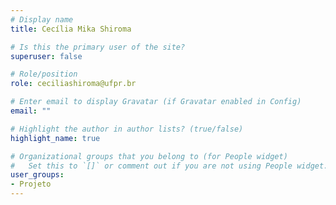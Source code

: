 ```yaml
---
# Display name
title: Cecília Mika Shiroma

# Is this the primary user of the site?
superuser: false

# Role/position
role: ceciliashiroma@ufpr.br 

# Enter email to display Gravatar (if Gravatar enabled in Config)
email: ""

# Highlight the author in author lists? (true/false)
highlight_name: true

# Organizational groups that you belong to (for People widget)
#   Set this to `[]` or comment out if you are not using People widget.
user_groups:
- Projeto
---
```

